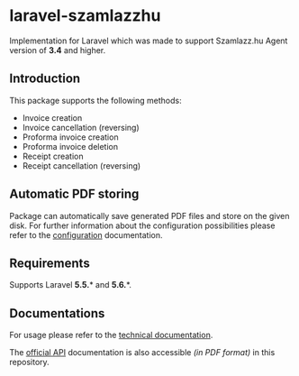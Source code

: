 # laravel-szamlazzhu
Implementation for Laravel which was made to support Szamlazz.hu Agent version of **3.4** and higher.

## Introduction
This package supports the following methods:
- Invoice creation
- Invoice cancellation (reversing)
- Proforma invoice creation
- Proforma invoice deletion
- Receipt creation
- Receipt cancellation (reversing)

## Automatic PDF storing
Package can automatically save generated PDF files and store on the given disk. For further information about the configuration possibilities please refer to the [configuration](doc/technical/config.md) documentation.

## Requirements
Supports Laravel **5.5.*** and **5.6.***.

## Documentations
For usage please refer to the [technical documentation](doc/technical/documentation.md).

The [official API](doc/official/Technical_Documentation_invoicing.pdf) documentation is also accessible _(in PDF format)_ in this repository.